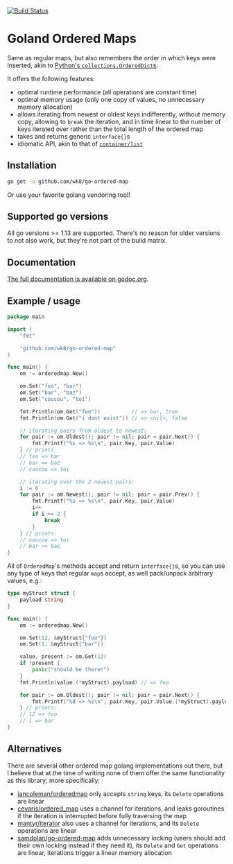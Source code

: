 [![Build Status](https://circleci.com/gh/wk8/go-ordered-map.svg?style=svg)](https://app.circleci.com/pipelines/github/wk8/go-ordered-map)

# Goland Ordered Maps

Same as regular maps, but also remembers the order in which keys were inserted, akin to [Python's `collections.OrderedDict`s](https://docs.python.org/3.7/library/collections.html#ordereddict-objects).

It offers the following features:
* optimal runtime performance (all operations are constant time)
* optimal memory usage (only one copy of values, no unnecessary memory allocation)
* allows iterating from newest or oldest keys indifferently, without memory copy, allowing to `break` the iteration, and in time linear to the number of keys iterated over rather than the total length of the ordered map
* takes and returns generic `interface{}`s
* idiomatic API, akin to that of [`container/list`](https://golang.org/pkg/container/list)

## Installation
```bash
go get -u github.com/wk8/go-ordered-map
```

Or use your favorite golang vendoring tool!

## Supported go versions

All go versions >= 1.13 are supported. There's no reason for older versions to not also work, but they're not part of the build matrix.

## Documentation

[The full documentation is available on godoc.org](https://godoc.org/github.com/wk8/go-ordered-map).

## Example / usage

```go
package main

import (
	"fmt"

	"github.com/wk8/go-ordered-map"
)

func main() {
	om := orderedmap.New()

	om.Set("foo", "bar")
	om.Set("bar", "baz")
	om.Set("coucou", "toi")

	fmt.Println(om.Get("foo"))          // => bar, true
	fmt.Println(om.Get("i dont exist")) // => <nil>, false

	// iterating pairs from oldest to newest:
	for pair := om.Oldest(); pair != nil; pair = pair.Next() {
		fmt.Printf("%s => %s\n", pair.Key, pair.Value)
	} // prints:
	// foo => bar
	// bar => baz
	// coucou => toi

	// iterating over the 2 newest pairs:
	i := 0
	for pair := om.Newest(); pair != nil; pair = pair.Prev() {
		fmt.Printf("%s => %s\n", pair.Key, pair.Value)
		i++
		if i >= 2 {
			break
		}
	} // prints:
	// coucou => toi
	// bar => baz
}
```

All of `OrderedMap`'s methods accept and return `interface{}`s, so you can use any type of keys that regular `map`s accept, as well pack/unpack arbitrary values, e.g.:
```go
type myStruct struct {
	payload string
}

func main() {
	om := orderedmap.New()

	om.Set(12, &myStruct{"foo"})
	om.Set(1, &myStruct{"bar"})

	value, present := om.Get(12)
	if !present {
		panic("should be there!")
	}
	fmt.Println(value.(*myStruct).payload) // => foo

	for pair := om.Oldest(); pair != nil; pair = pair.Next() {
		fmt.Printf("%d => %s\n", pair.Key, pair.Value.(*myStruct).payload)
	} // prints:
	// 12 => foo
	// 1 => bar
}
```

## Alternatives

There are several other ordered map golang implementations out there, but I believe that at the time of writing none of them offer the same functionality as this library; more specifically:
* [iancoleman/orderedmap](https://github.com/iancoleman/orderedmap) only accepts `string` keys, its `Delete` operations are linear
* [cevaris/ordered_map](https://github.com/cevaris/ordered_map) uses a channel for iterations, and leaks goroutines if the iteration is interrupted before fully traversing the map
* [mantyr/iterator](https://github.com/mantyr/iterator) also uses a channel for iterations, and its `Delete` operations are linear
* [samdolan/go-ordered-map](https://github.com/samdolan/go-ordered-map) adds unnecessary locking (users should add their own locking instead if they need it), its `Delete` and `Get` operations are linear, iterations trigger a linear memory allocation
